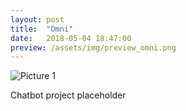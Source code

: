 ```yaml
---
layout: post
title:  "Omni"
date:   2018-05-04 18:47:00
preview: /assets/img/preview_omni.png
---
```


![Picture 1](holder.js/800x600?auto=yes)

Chatbot project placeholder
